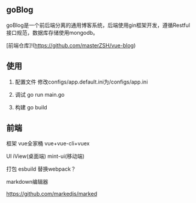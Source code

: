 ## goBlog

goBlog是一个前后端分离的通用博客系统，后端使用gin框架开发，遵循Restful接口规范，数据库存储使用mongodb。

 [前端仓库]!(https://github.com/masterZSH/vue-blog)



## 使用
1. 配置文件 修改configs/app.default.ini为/configs/app.ini

2. 调试  go run main.go

3. 构建  go build



## 前端 

框架 vue全家桶 vue+vue-cli+vuex

UI iView(桌面端) mint-ui(移动端)

打包 esbuild 替换webpack？

markdown编辑器 

https://github.com/markedjs/marked



